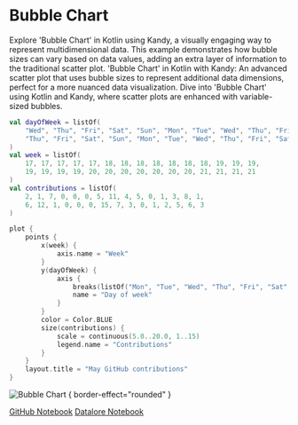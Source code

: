 # Bubble Chart

<web-summary>
Explore 'Bubble Chart' in Kotlin using Kandy, a visually engaging way to represent multidimensional data.
This example demonstrates how bubble sizes can vary based on data values, adding an extra layer of information to the traditional scatter plot.
</web-summary>

<card-summary>
'Bubble Chart' in Kotlin with Kandy: An advanced scatter plot that uses bubble sizes to represent additional data dimensions,
perfect for a more nuanced data visualization.
</card-summary>

<link-summary>
Dive into 'Bubble Chart' using Kotlin and Kandy, where scatter plots are enhanced with variable-sized bubbles.
</link-summary>


<!---IMPORT org.jetbrains.kotlinx.kandy.letsplot.samples.Points-->

<!---FUN bubble_chart-->

```kotlin
val dayOfWeek = listOf(
    "Wed", "Thu", "Fri", "Sat", "Sun", "Mon", "Tue", "Wed", "Thu", "Fri", "Sat", "Sun", "Mon", "Tue", "Wed",
    "Thu", "Fri", "Sat", "Sun", "Mon", "Tue", "Wed", "Thu", "Fri", "Sat", "Sun", "Mon", "Tue", "Wed", "Thu"
)
val week = listOf(
    17, 17, 17, 17, 17, 18, 18, 18, 18, 18, 18, 18, 19, 19, 19,
    19, 19, 19, 19, 20, 20, 20, 20, 20, 20, 20, 21, 21, 21, 21
)
val contributions = listOf(
    2, 1, 7, 0, 0, 0, 5, 11, 4, 5, 0, 1, 3, 8, 1,
    6, 12, 1, 0, 0, 0, 15, 7, 3, 0, 1, 2, 5, 6, 3
)

plot {
    points {
        x(week) {
            axis.name = "Week"
        }
        y(dayOfWeek) {
            axis {
                breaks(listOf("Mon", "Tue", "Wed", "Thu", "Fri", "Sat", "Sun").reversed())
                name = "Day of week"
            }
        }
        color = Color.BLUE
        size(contributions) {
            scale = continuous(5.0..20.0, 1..15)
            legend.name = "Contributions"
        }
    }
    layout.title = "May GitHub contributions"
}
```

<!---END-->

![Bubble Chart](bubble_chart.png) { border-effect="rounded" }

[//]: # (TODO)
<seealso style="cards">
       <category ref="example-ktnb">
           <a href="https://github.com/Kotlin/kandy/blob/main/examples/notebooks/lets-plot/samples/points/bubble_chart.ipynb" summary="View the notebook on our GitHub repository">GitHub Notebook</a>
           <a href="https://datalore.jetbrains.com/report/static/KQKedA4jDrKu63O53gEN0z/NFGYJFW8oMlsu5aROAxRGq" summary="Experiment with this example on Datalore">Datalore Notebook</a>
       </category>
</seealso>
